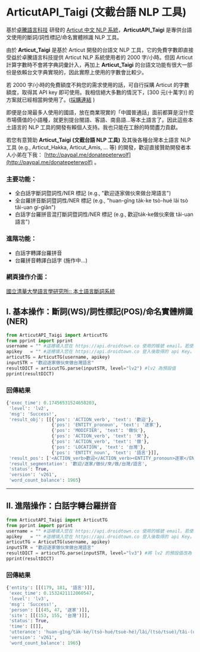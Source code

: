 # ArticutAPI_Taigi (文截台語 NLP 工具)

基於[卓騰語言科技](https://api.droidtown.co) 研發的 <u>Articut 中文 NLP 系統</u>，**ArticutAPI_Taigi** 是專供台語文使用的斷詞/詞性標記/命名實體辨識 NLP 工具。

由於 **Articut_Taigi** 是基於 Articut 開發的台語文 NLP 工具，它的免費字數即直接受益於卓騰語言科技提供 Articut NLP 系統使用者的 2000 字/小時。但因 Articut 計算字數時不會將字典詞彙計入，再加上 **Articut_Taigi** 的台語文功能有很大一部份是依賴台文字典實現的，因此實際上使用的字數會比較少。

若 2000 字/小時的免費額度不夠您的需求使用的話，可自行採購 Articut 的字數額度，取得其 API key 即可使用。我相信絕大多數的情況下，[300 元(十萬字)] 的方案就已經相當夠使用了。([採購連結](https://api.droidtown.co/product/) )

即便是台灣最多人使用的國語，放在商業現實的「中國普通話」面前都算是沒什麼市場價值的小語種，就更別提台閩語、客語、南島語…等本土語言了。因此這些本土語言的 NLP 工具的開發有賴個人支持。我也只能在工餘的時間盡力貢獻。

若您有意贊助 **Articut_Taigi (文截台語 NLP  工具)** 及其後各種台灣本土語言 NLP 工具 (e.g., Articut_Hakka, Articut_Amis, ... 等) 的開發，歡迎直接贊助開發者本人小弟在下我： [http://paypal.me/donatepeterwolf](http://paypal.me/donatepeterwolf) 。

### 主要功能：
- 全白話字斷詞暨詞性/NER 標記  (e.g., "歡迎逐家做伙來做台灣語言")
- 全台羅拼音斷詞暨詞性/NER 標記 (e.g., "huan-gîng ta̍k-ke tsò-hué lâi tsò tâi-uan gí-giân")
- 白話字台羅拼音混打斷詞暨詞性/NER 標記 (e.g., 歡迎ta̍k-ke做伙來做 tâi-uan 語言")

### 進階功能：
- 白話字轉譯台羅拼音
- 台羅拼音轉譯白話字 (施作中…)

### 網頁操作介面：
[國立清華大學語言學研究所:: 本土語言斷詞系統](https://taiwan-lingu.ist/segmentation/)


## I. 基本操作：斷詞(WS)/詞性標記(POS)/命名實體辨識(NER)

```python
from ArticutAPI_Taigi import ArticutTG
from pprint import pprint
username = "" #這裡填入您在 https://api.droidtown.co 使用的帳號 email。若使用空字串，則預設使用每小時 2000 字的公用額度。
apikey   = "" #這裡填入您在 https://api.droidtown.co 登入後取得的 api Key。若使用空字串，則預設使用每小時 2000 字的公用額度。
articutTG = ArticutTG(username, apikey)
inputSTR = "歡迎逐家做伙來做台灣語言"
resultDICT = articutTG.parse(inputSTR, level="lv2") #lv2 為預設值
pprint(resultDICT)
```

### 回傳結果
```python
{'exec_time': 0.17456531524658203,
 'level': 'lv2',
 'msg': 'Success!',
 'result_obj': [[{'pos': 'ACTION_verb', 'text': '歡迎'},
                 {'pos': 'ENTITY_pronoun', 'text': '逐家'},
                 {'pos': 'MODIFIER', 'text': '做伙'},
                 {'pos': 'ACTION_verb', 'text': '來'},
                 {'pos': 'ACTION_verb', 'text': '做'},
                 {'pos': 'LOCATION', 'text': '台灣'},
                 {'pos': 'ENTITY_noun', 'text': '語言'}]],
 'result_pos': ['<ACTION_verb>歡迎</ACTION_verb><ENTITY_pronoun>逐家</ENTITY_pronoun><MODIFIER>做伙</MODIFIER><ACTION_verb>來</ACTION_verb><ACTION_verb>做</ACTION_verb><LOCATION>台灣</LOCATION><ENTITY_noun>語言</ENTITY_noun>'],
 'result_segmentation': '歡迎/逐家/做伙/來/做/台灣/語言',
 'status': True,
 'version': 'v261',
 'word_count_balance': 1965}

```
---
## II. 進階操作：白話字轉台羅拼音
```python
from ArticutAPI_Taigi import ArticutTG
from pprint import pprint
username = "" #這裡填入您在 https://api.droidtown.co 使用的帳號 email。若使用空字串，則預設使用每小時 2000 字的公用額度。
apikey   = "" #這裡填入您在 https://api.droidtown.co 登入後取得的 api Key。若使用空字串，則預設使用每小時 2000 字的公用額度。
articutTG = ArticutTG(username, apikey)
inputSTR = "歡迎逐家做伙來做台灣語言"
resultDICT = articutTG.parse(inputSTR, level="lv3") #將 lv2 的預設值改為 lv3
pprint(resultDICT)
```
### 回傳結果
```python
{'entity': [[(179, 181, '語言')]],
 'exec_time': 0.1532421112060547,
 'level': 'lv3',
 'msg': 'Success!',
 'person': [[(45, 47, '逐家')]],
 'site': [[(153, 155, '台灣')]],
 'status': True,
 'time': [[]],
 'utterance': 'huan-gîng╱ta̍k-ke╱(tsò-hué/tsuè-hé)╱lâi╱(tsò/tsuè)╱tâi-(uan/uân)╱(gí-giân/gú-giân)',
 'version': 'v261',
 'word_count_balance': 1965}
```
